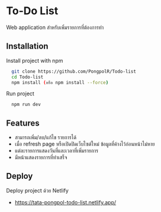 # To-Do List

Web application สำหรับเพิ่มรายการที่ต้องการทำ

## Installation

Install project with npm

```bash
  git clone https://github.com/PongpolR/Todo-list
  cd Todo-list
  npm install (หรือ npm install --force)
```

Run project

```bash
  npm run dev
```

## Features

- สามารถเพิ่ม/ลบ/แก้ไข รายการได้
- เมื่อ refresh page หรือเปิดปิดเว็บไซต์ใหม่ ข้อมูลที่ค้างไว้ก่อนหน้าไม่หาย
- แต่ละรายการแสดงวันที่และเวลาที่เพิ่มรายการ
- มีหน้าแสดงรายการที่ทำเสร็จ

## Deploy

Deploy project ด้วย Netlify

- https://tata-pongpol-todo-list.netlify.app/
